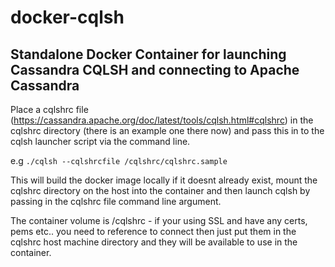 # docker-cqlsh
## Standalone Docker Container for launching Cassandra CQLSH and connecting to Apache Cassandra

Place a cqlshrc file (https://cassandra.apache.org/doc/latest/tools/cqlsh.html#cqlshrc) in the cqlshrc directory (there is an example one there now) and pass this in to the cqlsh launcher script via the command line.

e.g 
```./cqlsh --cqlshrcfile /cqlshrc/cqlshrc.sample```

This will build the docker image locally if it doesnt already exist, mount the cqlshrc directory on the host into the container and then launch cqlsh by passing in the cqlshrc file command line argument.

The container volume is /cqlshrc - if your using SSL and have any certs, pems etc.. you need to reference to connect then just put them in the cqlshrc host machine directory and they will be available to use in the container.
